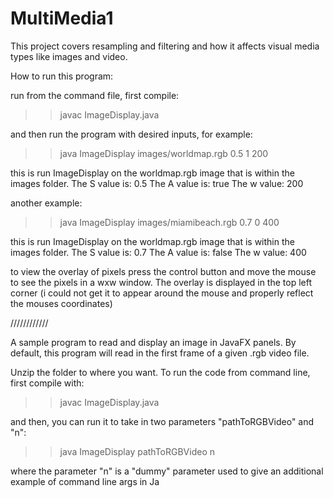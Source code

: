 # MultiMedia1
This project covers resampling and filtering and how it affects visual media types like images and video.

How to run this program:

run from the command file, first compile:

>> javac ImageDisplay.java

and then run the program with desired inputs, for example:

>> java ImageDisplay images/worldmap.rgb 0.5 1 200

this is run ImageDisplay on the worldmap.rgb image that is within the images folder.
The S value is: 0.5
The A value is: true
The w value: 200

another example:

>> java ImageDisplay images/miamibeach.rgb 0.7 0 400

this is run ImageDisplay on the worldmap.rgb image that is within the images folder.
The S value is: 0.7
The A value is: false
The w value: 400


to view the overlay of pixels press the control button and move the mouse to see the pixels in a wxw window.
The overlay is displayed in the top left corner (i could not get it to appear around the mouse and properly reflect the mouses coordinates)

////////////

A sample program to read and display an image in JavaFX panels. By default, this program will read in the first frame of a given .rgb video file.


Unzip the folder to where you want.
To run the code from command line, first compile with:

>> javac ImageDisplay.java

and then, you can run it to take in two parameters "pathToRGBVideo" and "n":

>> java ImageDisplay pathToRGBVideo n

where the parameter "n" is a "dummy" parameter used to give an additional example of command line args in Ja
